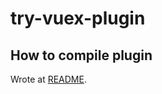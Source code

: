 # try-vuex-plugin



## How to compile plugin

Wrote at [README](https://github.com/shinshin86/try-s2s-vuex-201801/blob/master/README.md).

